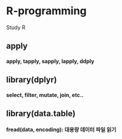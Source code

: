 # R-programming
Study R 

## apply
#### apply, tapply, sapply, lapply, ddply

## library(dplyr)
#### select, filter, mutate, join, etc..

## library(data.table)
#### fread(data, encoding): 대용량 데이터 파일 읽기
